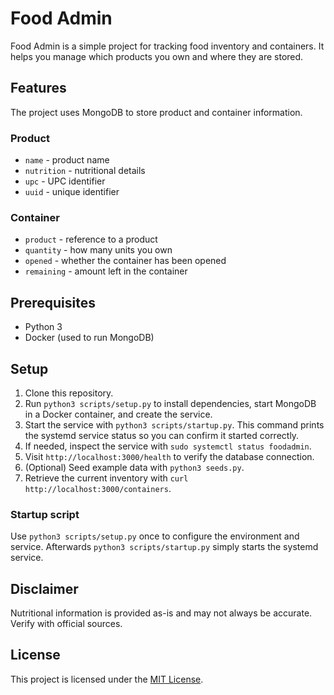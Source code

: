 # Food Admin

Food Admin is a simple project for tracking food inventory and containers.
It helps you manage which products you own and where they are stored.

## Features

The project uses MongoDB to store product and container information.

### Product
- `name` - product name
- `nutrition` - nutritional details
- `upc` - UPC identifier
- `uuid` - unique identifier

### Container
- `product` - reference to a product
- `quantity` - how many units you own
- `opened` - whether the container has been opened
- `remaining` - amount left in the container

## Prerequisites

- Python 3
 - Docker (used to run MongoDB)

## Setup

1. Clone this repository.
2. Run `python3 scripts/setup.py` to install dependencies, start MongoDB in a
   Docker container, and create the service.
3. Start the service with `python3 scripts/startup.py`. This command prints
   the systemd service status so you can confirm it started correctly.
4. If needed, inspect the service with `sudo systemctl status foodadmin`.
5. Visit `http://localhost:3000/health` to verify the database connection.
6. (Optional) Seed example data with `python3 seeds.py`.
7. Retrieve the current inventory with `curl http://localhost:3000/containers`.

### Startup script

Use `python3 scripts/setup.py` once to configure the environment and service.
Afterwards `python3 scripts/startup.py` simply starts the systemd service.


## Disclaimer

Nutritional information is provided as-is and may not always be accurate. Verify
with official sources.

## License

This project is licensed under the [MIT License](LICENSE).
